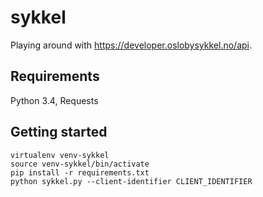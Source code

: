 # sykkel
Playing around with https://developer.oslobysykkel.no/api.

## Requirements
Python 3.4, Requests

## Getting started
```
virtualenv venv-sykkel
source venv-sykkel/bin/activate
pip install -r requirements.txt
python sykkel.py --client-identifier CLIENT_IDENTIFIER
```
